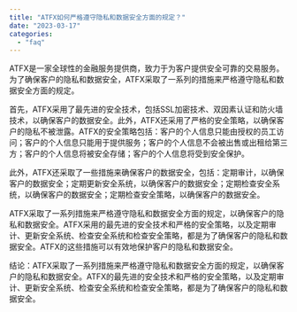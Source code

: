 ```yaml
---
title: "ATFX如何严格遵守隐私和数据安全方面的规定？"
date: "2023-03-17"
categories: 
  - "faq"
---
```


ATFX是一家全球性的金融服务提供商，致力于为客户提供安全可靠的交易服务。为了确保客户的隐私和数据安全，ATFX采取了一系列的措施来严格遵守隐私和数据安全方面的规定。

首先，ATFX采用了最先进的安全技术，包括SSL加密技术、双因素认证和防火墙技术，以确保客户的数据安全。此外，ATFX还采用了严格的安全策略，以确保客户的隐私不被泄露。ATFX的安全策略包括：客户的个人信息只能由授权的员工访问；客户的个人信息只能用于提供服务；客户的个人信息不会被出售或出租给第三方；客户的个人信息将被安全存储；客户的个人信息将受到安全保护。

此外，ATFX还采取了一些措施来确保客户的数据安全，包括：定期审计，以确保客户的数据安全；定期更新安全系统，以确保客户的数据安全；定期检查安全系统，以确保客户的数据安全；定期检查安全策略，以确保客户的数据安全。

ATFX采取了一系列措施来严格遵守隐私和数据安全方面的规定，以确保客户的隐私和数据安全。ATFX采用的最先进的安全技术和严格的安全策略，以及定期审计、更新安全系统、检查安全系统和检查安全策略，都是为了确保客户的隐私和数据安全。ATFX的这些措施可以有效地保护客户的隐私和数据安全。

结论：ATFX采取了一系列措施来严格遵守隐私和数据安全方面的规定，以确保客户的隐私和数据安全。ATFX的最先进的安全技术和严格的安全策略，以及定期审计、更新安全系统、检查安全系统和检查安全策略，都是为了确保客户的隐私和数据安全。
